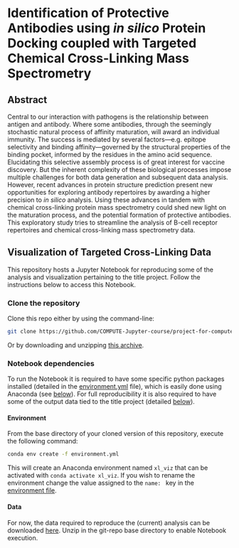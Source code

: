 # Identification of Protective Antibodies using _in silico_ Protein Docking coupled with Targeted Chemical Cross-Linking Mass Spectrometry

## Abstract

Central to our interaction with pathogens is the relationship between antigen and antibody. Where some antibodies, through the seemingly stochastic natural process of affinity maturation, will award an individual immunity. The success is mediated by several factors—e.g. epitope selectivity and binding affinity—governed by the structural properties of the binding pocket, informed by the residues in the amino acid sequence. Elucidating this selective assembly process is of great interest for vaccine discovery. But the inherent complexity of these biological processes impose multiple challenges for both data generation and subsequent data analysis. However, recent advances in protein structure prediction present new opportunities for exploring antibody repertoires by awarding a higher precision to _in silico_ analysis. Using these advances in tandem with chemical cross-linking protein mass spectrometry could shed new light on the maturation process, and the potential formation of protective antibodies. This exploratory study tries to streamline the analysis of B-cell receptor repertoires and chemical cross-linking mass spectrometry data.

## Visualization of Targeted Cross-Linking Data

This repository hosts a Jupyter Notebook for reproducing some of the analysis and visualization pertaining to the title project. Follow the instructions below to access this Notebook.

### Clone the repository

Clone this repo either by using the command-line:

```sh
git clone https://github.com/COMPUTE-Jupyter-course/project-for-compute-jupyter-2022-jstrobaek.git
```

Or by downloading and unzipping [this archive](https://github.com/COMPUTE-Jupyter-course/project-for-compute-jupyter-2022-jstrobaek/archive/refs/heads/trunk.zip).

### Notebook dependencies

To run the Notebook it is required to have some specific python packages installed (detailed in the [environment.yml](environment.yml) file), which is easily done using Anaconda (see [below](#environment)). For full reproducibility it is also required to have some of the output data tied to the title project (detailed [below](#data)).

#### Environment

From the base directory of your cloned version of this repository, execute the following command:

```sh
conda env create -f environment.yml
```

This will create an Anaconda environment named `xl_viz` that can be activated with `conda activate xl_viz`. If you wish to rename the environment change the value assigned to the `name: ` key in the [environment file](environment.yml).

#### Data

For now, the data required to reproduce the (current) analysis can be downloaded [here](https://drive.google.com/file/d/1C6LvIg48siHp95bZ-W46otlra1EVjaTP/view?usp=share_link). Unzip in the git-repo base directory to enable Notebook execution.
